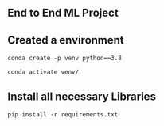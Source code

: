## End to End ML Project

## Created a environment
```
conda create -p venv python==3.8

conda activate venv/
```

## Install all necessary Libraries

```
pip install -r requirements.txt
```